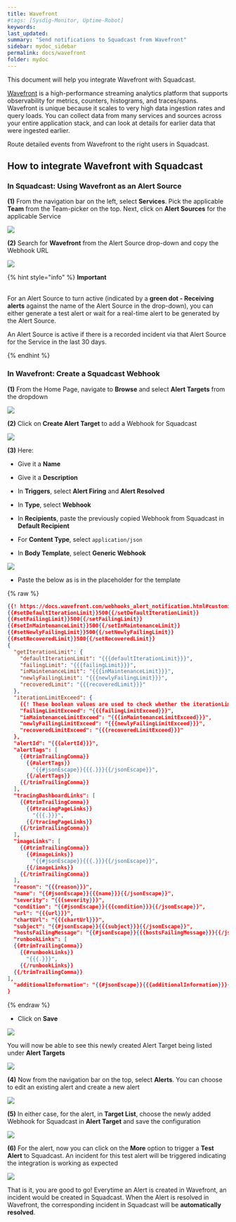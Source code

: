 ```yaml
---
title: Wavefront
#tags: [Sysdig-Monitor, Uptime-Robot]
keywords: 
last_updated: 
summary: "Send notifications to Squadcast from Wavefront"
sidebar: mydoc_sidebar
permalink: docs/wavefront
folder: mydoc
---
```


This document will help you integrate Wavefront with Squadcast.

[Wavefront](https://docs.wavefront.com/wavefront_introduction.html) is a high-performance streaming analytics platform that supports observability for metrics, counters, histograms, and traces/spans. Wavefront is unique because it scales to very high data ingestion rates and query loads. You can collect data from many services and sources across your entire application stack, and can look at details for earlier data that were ingested earlier.

Route detailed events from Wavefront to the right users in Squadcast.

## How to integrate Wavefront with Squadcast

### In Squadcast: Using Wavefront as an Alert Source

**(1)** From the navigation bar on the left, select **Services**. Pick the applicable **Team** from the Team-picker on the top. Next, click on **Alert Sources** for the applicable Service

![](../../.gitbook/assets/alert\_source\_1.png)

**(2)** Search for **Wavefront** from the Alert Source drop-down and copy the Webhook URL 

![](../../.gitbook/assets/wavefront\_1.png)

{% hint style="info" %} 
<b>Important</b><br/><br/>
<p>For an Alert Source to turn active (indicated by a <b>green dot - Receiving alerts</b> against the name of the Alert Source in the drop-down), you can either generate a test alert or wait for a real-time alert to be generated by the Alert Source.</p>
<p>An Alert Source is active if there is a recorded incident via that Alert Source for the Service in the last 30 days.</p>
{% endhint %}

### In Wavefront: Create a Squadcast Webhook

**(1)** From the Home Page, navigate to **Browse** and select **Alert Targets** from the dropdown

![](../../.gitbook/assets/wavefront\_2.png)

**(2)** Click on **Create Alert Target** to add a Webhook for Squadcast

![](../../.gitbook/assets/wavefront\_3.png)

**(3)** Here:
- Give it a **Name**

- Give it a **Description**

- In **Triggers**, select **Alert Firing** and **Alert Resolved**

- In **Type**, select **Webhook**

- In **Recipients**, paste the previously copied Webhook from Squadcast in **Default Recipient**

- For **Content Type**, select `application/json`

- In **Body Template**, select **Generic Webhook**

![](../../.gitbook/assets/wavefront\_4.png)

- Paste the below as is in the placeholder for the template

{% raw %}
```json
{{! https://docs.wavefront.com/webhooks_alert_notification.html#customizing-alert-target-templates }}
{{#setDefaultIterationLimit}}500{{/setDefaultIterationLimit}}
{{#setFailingLimit}}500{{/setFailingLimit}}
{{#setInMaintenanceLimit}}500{{/setInMaintenanceLimit}}
{{#setNewlyFailingLimit}}500{{/setNewlyFailingLimit}}
{{#setRecoveredLimit}}500{{/setRecoveredLimit}}
{
  "getIterationLimit": {
    "defaultIterationLimit": "{{{defaultIterationLimit}}}",
    "failingLimit": "{{{failingLimit}}}",
    "inMaintenanceLimit": "{{{inMaintenanceLimit}}}",
    "newlyFailingLimit": "{{{newlyFailingLimit}}}",
    "recoveredLimit": "{{{recoveredLimit}}}"
  },
  "iterationLimitExceed": {
    {{! These boolean values are used to check whether the iterationLimit is limiting the number of the result returned. }}
    "failingLimitExceed": "{{{failingLimitExceed}}}",
    "inMaintenanceLimitExceed": "{{{inMaintenanceLimitExceed}}}",
    "newlyFailingLimitExceed": "{{{newlyFailingLimitExceed}}}",
    "recoveredLimitExceed": "{{{recoveredLimitExceed}}}"
  },
  "alertId": "{{{alertId}}}",
  "alertTags": [
    {{#trimTrailingComma}}
      {{#alertTags}}
        "{{#jsonEscape}}{{{.}}}{{/jsonEscape}}",
      {{/alertTags}}
    {{/trimTrailingComma}}
  ],
  "tracingDashboardLinks": [
    {{#trimTrailingComma}}
      {{#tracingPageLinks}}
        "{{{.}}}",
      {{/tracingPageLinks}}
    {{/trimTrailingComma}}
  ],
  "imageLinks": [
    {{#trimTrailingComma}}
      {{#imageLinks}}
        "{{#jsonEscape}}{{{.}}}{{/jsonEscape}}",
      {{/imageLinks}}
    {{/trimTrailingComma}}
  ],
  "reason": "{{{reason}}}",
  "name": "{{#jsonEscape}}{{{name}}}{{/jsonEscape}}",
  "severity": "{{{severity}}}",
  "condition": "{{#jsonEscape}}{{{condition}}}{{/jsonEscape}}",
  "url": "{{{url}}}",
  "chartUrl": "{{{chartUrl}}}",
  "subject": "{{#jsonEscape}}{{{subject}}}{{/jsonEscape}}",
  "hostsFailingMessage": "{{#jsonEscape}}{{{hostsFailingMessage}}}{{/jsonEscape}}",
  "runbookLinks": [
  {{#trimTrailingComma}}
    {{#runbookLinks}}
      "{{{.}}}",
    {{/runbookLinks}}
  {{/trimTrailingComma}}
],
  "additionalInformation": "{{#jsonEscape}}{{{additionalInformation}}}{{/jsonEscape}}"
}
```
{% endraw %}

- Click on **Save**

![](../../.gitbook/assets/wavefront\_5.png)

You will now be able to see this newly created Alert Target being listed under **Alert Targets**

![](../../.gitbook/assets/wavefront\_6.png)

**(4)** Now from the navigation bar on the top, select **Alerts**. You can choose to edit an existing alert and create a new alert

![](../../.gitbook/assets/wavefront\_7.png)

**(5)** In either case, for the alert, in **Target List**, choose the newly added Webhook for Squadcast in **Alert Target** and save the configuration

![](../../.gitbook/assets/wavefront\_8.png)

**(6)** For the alert, now you can click on the **More** option to trigger a **Test Alert** to Squadcast. An incident for this test alert will be triggered indicating the integration is working as expected

![](../../.gitbook/assets/wavefront\_9.png)

That is it, you are good to go! Everytime an Alert is created in Wavefront, an incident would be created in Squadcast. When the Alert is resolved in Wavefront, the corresponding incident in Squadcast will be **automatically resolved**. 